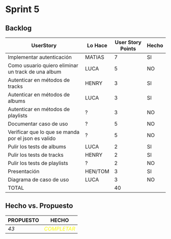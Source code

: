# Sprint 5

## Backlog
 |UserStory                                          |Lo Hace|User Story Points|Hecho|
 |---------------------------------------------------|-------|-----------------|-----|
 |Implementar autenticación                          |MATIAS |7                |SI   |
 |Como usuario quiero eliminar un track de una album |LUCA   |5                |NO   |
 |Autenticar en métodos de tracks                    |HENRY   |3               |SI   |
 |Autenticar en métodos de albums                    |LUCA   |3                |SI   |
 |Autenticar en métodos de playlists                 |?      |3                |NO   |
 |Documentar caso de uso                             |?      |5                |NO   |
 |Verificar que lo que se manda por el json es valido|?      |5                |NO   |
 |Pulir los tests de albums                          |LUCA   |2                |SI   |
 |Pulir los tests de tracks                          |HENRY  |2                |SI   |
 |Pulir los tests de playlists                       |?      |2                |NO   |
 |Presentación                                       |HEN/TOM|3                |SI   |
 |Diagrama de caso de uso                            |LUCA   |3                |NO   |
 |TOTAL                                              |       |40               |     |


## Hecho vs. Propuesto

|PROPUESTO|HECHO|
|---|---|
|*43*|<span style="color:yellow">*COMPLETAR*</span>
